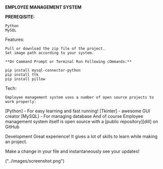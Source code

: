 **EMPLOYEE MANAGEMENT SYSTEM**

**PREREQISITE:**

    Python
    MySQL

 Features:

    Pull or download the zip file of the project.
    Set image path according to your system.

    **On Command Prompt or Terminal Run Following cOmmands:**

    pip install mysql-connector-python
    pip install ttk
    pip install pillow

  Tech:
    
    Employee management system uses a number of open source projects to work properly:

[Python] - For easy learning and fast running!
[Tkinter] - awesome GUI creator
[MySQL] - For managing database
And of course Employee management system itself is open source with a [public repository][dill] on GitHub

Development
Great experience!  It gives a lot of skills to learn while making an project.

Make a change in your file and instantaneously see your updates!

("../images/screenshot.png")
